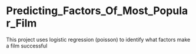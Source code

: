 # Predicting_Factors_Of_Most_Popular_Film
This project uses logistic regression (poisson) to identify what factors make a film successful 

